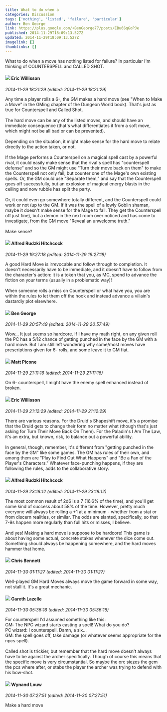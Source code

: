 ```yaml
---
title: What to do when a
categories: Discussion
tags: ['nothing', 'listed', 'failure', 'particular']
author: Ben George
link: https://plus.google.com/+BenGeorge77/posts/EBu6SqGoPJe
published: 2014-11-29T18:09:13.527Z
updated: 2014-11-29T18:09:13.527Z
imagelink: []
thumblinks: []
---
```


What to do when a move has nothing listed for failure? In particular I&#39;m thinking of COUNTERSPELL and CALLED SHOT. 
<div id='comment z13vwvw5lristnv2i231frphzzqtgdddd'>
  <h4><img src='{{site.baseurl}}//images/avatars/102601260954975260120_photo.jpg'> Eric Willisson</h4>
      <p><cite>2014-11-29 18:21:29 (edited: 2014-11-29 18:21:29)</cite></p>
        <p>Any time a player rolls a 6-, the GM makes a hard move (see &quot;When to Make a Move&quot; in the GMing chapter of the Dungeon World book). That&#39;s just as true for Counterspell and Called Shot.<br /><br />The hard move can be any of the listed moves, and should have an immediate consequence (that&#39;s what differentiates it from a soft move, which might not be all bad or can be prevented).<br /><br />Depending on the situation, it might make sense for the hard move to relate directly to the action taken, or not.<br /><br />If the Mage performs a Counterspell on a magical spell cast by a powerful rival, it could easily make sense that the rival&#39;s spell has &quot;counterspell defense&quot; and so the GM might use &quot;Turn their move back on them&quot; to make the Counterspell not only fail, but counter one of the Mage&#39;s own existing spells. Or, the GM could use &quot;Separate them,&quot; and say that the Counterspell goes off successfully, but an explosion of magical energy blasts in the ceiling and now rubble has split the party.<br /><br />Or, it could even go somewhere totally different, and the Counterspell could work or not (up to the GM. If it was the spell of a lowly Goblin shaman, maybe it doesn&#39;t make sense for the Mage to fail. They get the Counterspell off just fine), but a demon in the next room over noticed and has come to investigate, from the GM move &quot;Reveal an unwelcome truth.&quot;<br /><br />Make sense?</p>
</div>
        

<div id='comment z13vwvw5lristnv2i231frphzzqtgdddd'>
  <h4><img src='{{site.baseurl}}//images/avatars/100812462809734403456_photo.jpg'> Alfred Rudzki Hitchcock</h4>
      <p><cite>2014-11-29 19:27:18 (edited: 2014-11-29 19:27:18)</cite></p>
        <p>A good Hard Move is irrevocable and follow through to completion. It doesn&#39;t necessarily have to be immediate, and it doesn&#39;t have to follow from the character&#39;s action: it is a token that you, as MC, spend to advance the fiction on your terms (usually in a problematic way)!<br /><br />When someone rolls a miss on Counterspell or what have you, you are within the rules to let them off the hook and instead advance a villain&#39;s dastardly plot elsewhere.</p>
</div>
        

<div id='comment z13vwvw5lristnv2i231frphzzqtgdddd'>
  <h4><img src='{{site.baseurl}}//images/avatars/104241865223099391124_photo.jpg'> Ben George</h4>
      <p><cite>2014-11-29 20:57:49 (edited: 2014-11-29 20:57:49)</cite></p>
        <p>Wow... It just seems so hardcore. If I have my math right, on any given roll the PC has a 5/12 chance of getting punched in the face by the GM with a hard move. But I am still left wondering why some/most moves have prescriptions given for 6- rolls, and some leave it to GM fiat.</p>
</div>
        

<div id='comment z13vwvw5lristnv2i231frphzzqtgdddd'>
  <h4><img src='{{site.baseurl}}//images/avatars/104744861612904478612_photo.jpg'> Matt Picone</h4>
      <p><cite>2014-11-29 21:11:16 (edited: 2014-11-29 21:11:16)</cite></p>
        <p>On 6- counterspell, I might have the enemy spell enhanced instead of broken.</p>
</div>
        

<div id='comment z13vwvw5lristnv2i231frphzzqtgdddd'>
  <h4><img src='{{site.baseurl}}//images/avatars/102601260954975260120_photo.jpg'> Eric Willisson</h4>
      <p><cite>2014-11-29 21:12:29 (edited: 2014-11-29 21:12:29)</cite></p>
        <p>There are various reasons. For the Druid&#39;s Shapeshift move, it&#39;s a promise that the Druid gets to change their form no matter what (though that&#39;s just asking for Turn Their Move Back On Them). For the Paladin&#39;s I Am The Law, it&#39;s an extra, but known, risk, to balance out a powerful ability.<br /><br />In general, though, remember, it&#39;s different from &quot;getting punched in the face by the GM&quot; like some games. The GM has rules of their own, and among them are &quot;Play to Find Out What Happens&quot; and &quot;Be a Fan of the Player&#39;s Characters.&quot; Whatever face-punching happens, if they are following the rules, adds to the collaborative story.</p>
</div>
        

<div id='comment z13vwvw5lristnv2i231frphzzqtgdddd'>
  <h4><img src='{{site.baseurl}}//images/avatars/100812462809734403456_photo.jpg'> Alfred Rudzki Hitchcock</h4>
      <p><cite>2014-11-29 23:18:12 (edited: 2014-11-29 23:18:12)</cite></p>
        <p>The most common result of 2d6 is a 7 (16.6% of the time), and you&#39;ll get some kind of success about 58% of the time. However, pretty much everyone will always be rolling a +1 at a minimum - whether from a stat or from discern realities, or similar. The odds are slanted, specifically, so that 7-9s happen more regularly than full hits or misses, I believe.<br /><br />And yes! Making a hard move is suppose to be hardcore! This game is about having some actual, concrete stakes whenever the dice come out. Something should always be happening somewhere, and the hard moves hammer that home.</p>
</div>
        

<div id='comment z13vwvw5lristnv2i231frphzzqtgdddd'>
  <h4><img src='{{site.baseurl}}//images/avatars/118281161314909153080_photo.jpg'> Chris Bennett</h4>
      <p><cite>2014-11-30 01:11:27 (edited: 2014-11-30 01:11:27)</cite></p>
        <p>Well-played GM Hard Moves always move the game forward in some way, not stall it. It&#39;s a great mechanic.</p>
</div>
        

<div id='comment z13vwvw5lristnv2i231frphzzqtgdddd'>
  <h4><img src='{{site.baseurl}}//images/avatars/114627647000931542171_photo.jpg'> Gareth Lazelle</h4>
      <p><cite>2014-11-30 05:36:16 (edited: 2014-11-30 05:36:16)</cite></p>
        <p>For counterspell I&#39;d assumed something like this:<br />GM: The NPC wizard starts casting a spell! What do you do? <br />PC wizard: I counterspell. Damn,  a six... <br />GM: the spell goes off,  take damage (or whatever seems appropriate for the npcs spell). <br /><br />Called shot is trickier,  but remember that the hard move doesn&#39;t always have to be against the archer specifically. Though of course this means that the specific move is very circumstantial. So maybe the orc siezes the gem the pcs where after,  or stabs the player the archer was trying to defend with his bow-shot.</p>
</div>
        

<div id='comment z13vwvw5lristnv2i231frphzzqtgdddd'>
  <h4><img src='{{site.baseurl}}//images/avatars/111256963556395023796_photo.jpg'> Wynand Louw</h4>
      <p><cite>2014-11-30 07:27:51 (edited: 2014-11-30 07:27:51)</cite></p>
        <p>Make a hard move</p>
</div>
        
